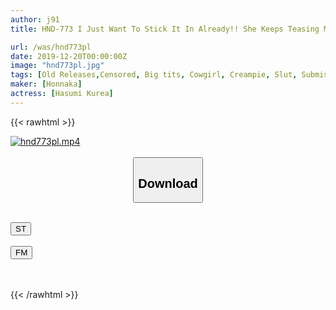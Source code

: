 ```yaml
---
author: j91
title: HND-773 I Just Want To Stick It In Already!! She Keeps Teasing My Cock And Won’t Let Me Stick It In Or Ejaculate! And After That, She Furiously Cowgirl Fucked Me And Let Me Creampie Her Over And Over Again!! Kurea Hasumi

url: /was/hnd773pl
date: 2019-12-20T00:00:00Z
image: "hnd773pl.jpg"
tags: [Old Releases,Censored, Big tits, Cowgirl, Creampie, Slut, Submissive Men]
maker: [Honnaka]
actress: [Hasumi Kurea]
---
```



{{< rawhtml >}}

<div class="video" data-videoid="1am0XWAaV4sx81">
    <a href="javascript:;">
        <img src="/was/hnd773pl/hnd773pl.jpg" width="WIDTH" height="HEIGHT" alt="hnd773pl.mp4" loading="lazy">
    </a>
</div>

<script type="text/javascript" src="https://j91.asia/asset/on-demand-st.js"></script>

<br>
  <link rel="stylesheet" href="https://j91.asia/asset/bs5.css">
  
  <center>
  <button class="btn btn-primary" type="button" data-bs-toggle="collapse" data-bs-target=".multi-collapse" aria-expanded="false" aria-controls="multiCollapseExample1 multiCollapseExample2"><h2>Download</h2></button></center>
</p>
<div class="row">
  <div class="col">
    <div class="collapse multi-collapse" id="multiCollapseExample1">
      <div class="card card-body">
	      	      <br>
<div class="buttons">  
<a href="https://streamtape.to/v/1am0XWAaV4sx81" target="_blank"><button class="btn-hover color-3"><i class="fa fa-download"></i> ST</button></a></div>
    </div>
  </div>
</div>
  <div class="col">
    <div class="collapse multi-collapse" id="multiCollapseExample2">
      <div class="card card-body">
	      <br>
<div class="buttons">
    <a href="https://filemoon.sx/d/psvu8g4jhrwn" target="_blank"><button class="btn-hover color-8"><i class="fa fa-download"></i> FM</button></a></div>
<br><br>
      </div>
    </div>
  </div>
</div>

{{< /rawhtml >}}